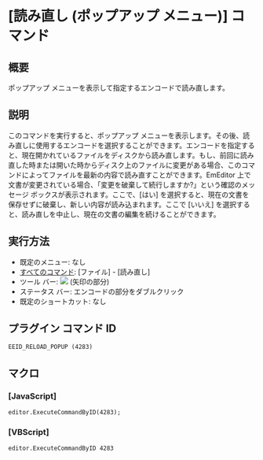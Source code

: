 # \[読み直し (ポップアップ メニュー)\] コマンド

## 概要

ポップアップ メニューを表示して指定するエンコードで読み直します。

## 説明

このコマンドを実行すると、ポップアップ
メニューを表示します。その後、読み直しに使用するエンコードを選択することができます。エンコードを指定すると、現在開かれているファイルをディスクから読み直します。もし、前回に読み直した時または開いた時からディスク上のファイルに変更がある場合、このコマンドによってファイルを最新の内容で読み直すことができます。EmEditor
上で文書が変更されている場合、「変更を破棄して続行しますか?」という確認のメッセージ ボックスが表示されます。ここで、\[はい\]
を選択すると、現在の文書を保存せずに破棄し、新しい内容が読み込まれます。ここで \[いいえ\]
を選択すると、読み直しを中止し、現在の文書の編集を続けることができます。

## 実行方法

- 既定のメニュー: なし
- [すべてのコマンド](../../glossary/allcommands): \[ファイル\] \- \[読み直し\]
- ツール バー: ![](../../images/reload..png) (矢印の部分)
- ステータス バー: エンコードの部分をダブルクリック
- 既定のショートカット: なし

## プラグイン コマンド ID

```
EEID_RELOAD_POPUP (4283)
```

## マクロ

### \[JavaScript\]

```
editor.ExecuteCommandByID(4283);
```

### \[VBScript\]

```
editor.ExecuteCommandByID 4283
```
